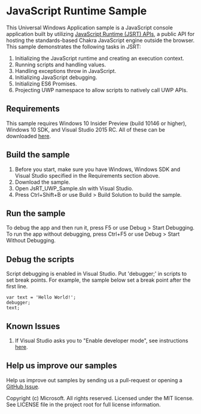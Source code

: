 # JavaScript Runtime Sample
This Universal Windows Application sample is a JavaScript console application built by utilizing [JavaScript Runtime (JSRT) APIs](https://msdn.microsoft.com/en-us/library/dn249673.aspx), a public API for hosting the standards-based Chakra JavaScript engine outside the browser. This sample demonstrates the following tasks in JSRT:

1. Initializing the JavaScript runtime and creating an execution context.
2. Running scripts and handling values.
3. Handling exceptions throw in JavaScript.
4. Initializing JavaScript debugging.
5. Initializing ES6 Promises.
6. Projecting UWP namespace to allow scripts to natively call UWP APIs.


## Requirements
This sample requires Windows 10 Insider Preview (build 10146 or higher), Windows 10 SDK, and Visual Studio 2015 RC. All of these can be downloaded [here](https://dev.windows.com/en-US/downloads/windows-10-developer-tools). 


## Build the sample
1. Before you start, make sure you have Windows, Windows SDK and Visual Studio specified in the Requirements section above. 
2. Download the sample. 
3. Open JsRT_UWP_Sample.sln with Visual Studio. 
4. Press Ctrl+Shift+B or use Build > Build Solution to build the sample. 


## Run the sample
To debug the app and then run it, press F5 or use Debug >  Start Debugging. To run the app without debugging, press Ctrl+F5 or use  Debug > Start Without Debugging.


## Debug the scripts
Script debugging is enabled in Visual Studio. Put 'debugger;' in scripts to set break points. For example, the sample below set a break point after the first line.  
```
var text = 'Hello World!';
debugger;
text; 
```


## Known Issues
1. If Visual Studio asks you to "Enable developer mode", see instructions [here](https://msdn.microsoft.com/en-us/library/windows/apps/dn706236.aspx#GroupPolicy). 


## Help us improve our samples
Help us improve out samples by sending us a pull-request or opening a [GitHub Issue](https://github.com/Microsoft/Chakra-Samples/issues/new).


Copyright (c) Microsoft. All rights reserved.  Licensed under the MIT license. See LICENSE file in the project root for full license information.